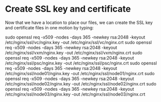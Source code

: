 # Create SSL key and certificate
Now that we have a location to place our files, we can create the SSL key and certificate files in one motion by typing:

sudo openssl req -x509 -nodes -days 365 -newkey rsa:2048 -keyout /etc/nginx/ssl/vc/nginx.key -out /etc/nginx/ssl/vc/nginx.crt
sudo openssl req -x509 -nodes -days 365 -newkey rsa:2048 -keyout /etc/nginx/ssl/vxm/nginx.key -out /etc/nginx/ssl/vxm/nginx.crt
sudo openssl req -x509 -nodes -days 365 -newkey rsa:2048 -keyout /etc/nginx/ssl/psc/nginx.key -out /etc/nginx/ssl/psc/nginx.crt
sudo openssl req -x509 -nodes -days 365 -newkey rsa:2048 -keyout /etc/nginx/ssl/node01/nginx.key -out /etc/nginx/ssl/node01/nginx.crt
sudo openssl req -x509 -nodes -days 365 -newkey rsa:2048 -keyout /etc/nginx/ssl/node02/nginx.key -out /etc/nginx/ssl/node02/nginx.crt
sudo openssl req -x509 -nodes -days 365 -newkey rsa:2048 -keyout /etc/nginx/ssl/node03/nginx.key -out /etc/nginx/ssl/node03/nginx.crt
